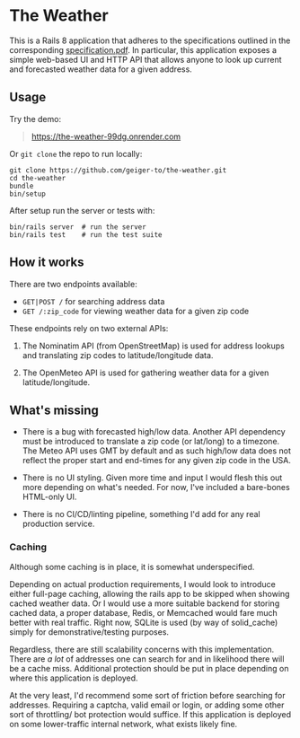 # The Weather

This is a Rails 8 application that adheres to the specifications outlined in the
corresponding [specification.pdf](specification.pdf). In particular, this
application exposes a simple web-based UI and HTTP API that allows anyone to
look up current and forecasted weather data for a given address.

## Usage

Try the demo:

> https://the-weather-99dg.onrender.com

Or `git clone` the repo to run locally:

```
git clone https://github.com/geiger-to/the-weather.git
cd the-weather
bundle
bin/setup
```

After setup run the server or tests with:

```
bin/rails server  # run the server
bin/rails test    # run the test suite
```

## How it works

There are two endpoints available:

- `GET|POST /` for searching address data
- `GET /:zip_code` for viewing weather data for a given zip code

These endpoints rely on two external APIs:

 1. The Nominatim API (from OpenStreetMap) is used for address lookups and
translating zip codes to latitude/longitude data.

 2. The OpenMeteo API is used for gathering weather data for a given
latitude/longitude.

## What's missing

 - There is a bug with forecasted high/low data. Another API dependency must be
   introduced to translate a zip code (or lat/long) to a timezone. The Meteo
   API uses GMT by default and as such high/low data does not reflect the proper
   start and end-times for any given zip code in the USA.

 - There is no UI styling. Given more time and input I would flesh this out more
   depending on what's needed. For now, I've included a bare-bones HTML-only UI.

 - There is no CI/CD/linting pipeline, something I'd add for any real production
 service.

### Caching

Although some caching is in place, it is somewhat underspecified.

Depending on actual production requirements, I would look to introduce either
full-page caching, allowing the rails app to be skipped when showing cached
weather data. Or I would use a more suitable backend for storing cached data,
a proper database, Redis, or Memcached would fare much better with real traffic.
Right now, SQLite is used (by way of solid_cache) simply for demonstrative/testing
purposes.

Regardless, there are still scalability concerns with this implementation. There
are _a lot_ of addresses one can search for and in likelihood there will be a
cache miss. Additional protection should be put in place depending on where
this application is deployed.

At the very least, I'd recommend some sort of friction before searching for
addresses. Requiring a captcha, valid email or login, or adding some other sort
of throttling/ bot protection would suffice. If this application is deployed on
some lower-traffic internal network, what exists likely fine.
